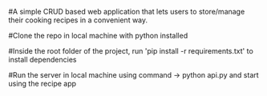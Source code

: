#A simple CRUD based web application that lets users to store/manage their cooking recipes in a convenient way.

#Clone the repo in local machine with python installed

#Inside the root folder of the project, run 'pip install -r requirements.txt' to install dependencies 

#Run the server in local machine using command -> python api.py and start using the recipe app
